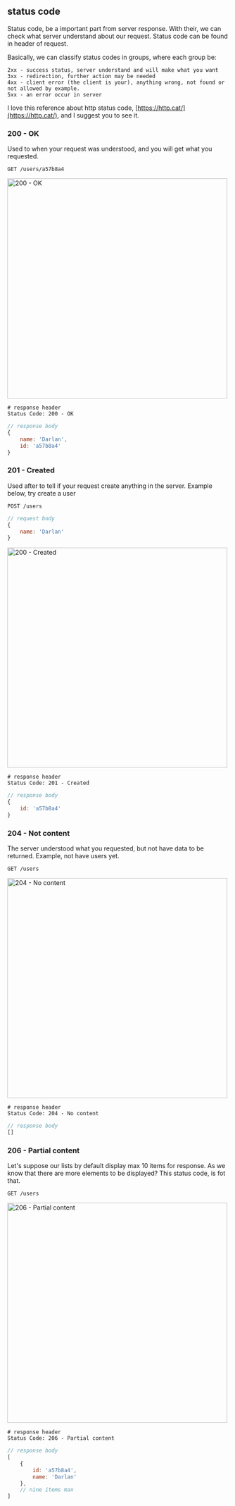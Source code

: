 ## status code

Status code, be a important part from server response. With their, we can check what server understand about our request. Status code can be found in header of request.

Basically, we can classify status codes in groups, where each group be:

```
2xx - success status, server understand and will make what you want
3xx - redirection, further action may be needed
4xx - client error (the client is your), anything wrong, not found or not allowed by example.
5xx - an error occur in server
```

I love this reference about http status code, [https://http.cat/](https://http.cat/), and I suggest you to see it.

### 200 - OK
Used to when your request was understood, and you will get what you requested.

```http
GET /users/a57b8a4
```

<img src="https://http.cat/200" alt="200 - OK" width="500">

```http
# response header
Status Code: 200 - OK
```

```js
// response body
{
    name: 'Darlan', 
    id: 'a57b8a4'
}
```

### 201 - Created
Used after to tell if your request create anything in the server. Example below, try create a user

```http
POST /users
```

```js
// request body
{
    name: 'Darlan'
}
```

<img src="https://http.cat/201" alt="200 - Created" width="500">

```http
# response header
Status Code: 201 - Created
```

```js
// response body
{
    id: 'a57b8a4'
}
```

### 204 - Not content
The server understood what you requested, but not have data to be returned. Example, not have users yet.

```http
GET /users
```

<img src="https://http.cat/204" alt="204 - No content" width="500">

```http
# response header
Status Code: 204 - No content
```

```js
// response body
[]
```

### 206 - Partial content
Let's suppose our lists by default display max 10 items for response. As we know that there are more elements to be displayed? This status code, is fot that.

```http
GET /users
```

<img src="https://http.cat/206" alt="206 - Partial content" width="500">

```http
# response header
Status Code: 206 - Partial content
```

```js
// response body
[
    {
        id: 'a57b8a4',
        name: 'Darlan'
    },
    // nine items max 
]
```

